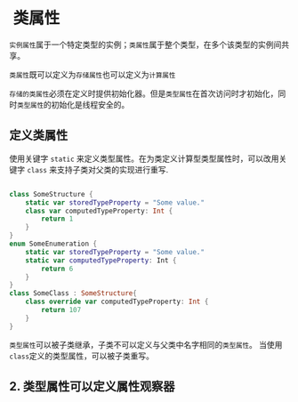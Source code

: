 
#  类属性

`实例属性`属于一个特定类型的实例；`类属性`属于整个类型，在多个该类型的实例间共享。


`类属性`既可以定义为`存储属性`也可以定义为`计算属性`

`存储的类属性`必须在定义时提供初始化器。但是`类型属性`在首次访问时才初始化，同时`类型属性`的初始化是线程安全的。

## 定义类属性

使用关键字 `static` 来定义类型属性。在为类定义计算型类型属性时，可以改用关键字 `class` 来支持子类对父类的实现进行重写.

```swift

class SomeStructure {
    static var storedTypeProperty = "Some value."
    class var computedTypeProperty: Int {
        return 1
    }
}
enum SomeEnumeration {
    static var storedTypeProperty = "Some value."
    static var computedTypeProperty: Int {
        return 6
    }
}
class SomeClass : SomeStructure{
    class override var computedTypeProperty: Int {
        return 107
    }
}

```

`类型属性`可以被子类继承，子类不可以定义与父类中名字相同的`类型属性`。
当使用`class`定义的类型属性，可以被子类重写。


## 2. 类型属性可以定义属性观察器
